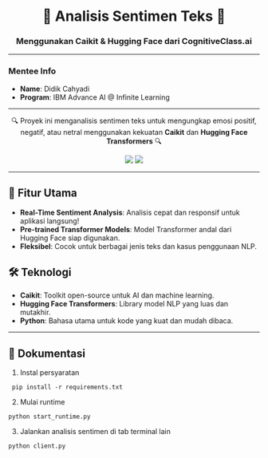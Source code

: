 <h1 align="center">🎉 Analisis Sentimen Teks 🎉</h1>
<h3 align="center">Menggunakan Caikit & Hugging Face dari CognitiveClass.ai</h3>

---

### Mentee Info
- **Name**: Didik Cahyadi
- **Program**: IBM Advance AI @ Infinite Learning

---

<p align="center">
  🔍 Proyek ini menganalisis sentimen teks untuk mengungkap emosi positif, negatif, atau netral menggunakan kekuatan <strong>Caikit</strong> dan <strong>Hugging Face Transformers</strong> 🔍
</p>

<p align="center">
  <img src="https://img.shields.io/badge/Python-3670A0?style=for-the-badge&logo=python&logoColor=ffdd54">
  <img src="https://img.shields.io/badge/-HuggingFace-FDEE21?style=for-the-badge&logo=HuggingFace&logoColor=black">
</p>

---

## 📌 Fitur Utama
- **Real-Time Sentiment Analysis**: Analisis cepat dan responsif untuk aplikasi langsung!
- **Pre-trained Transformer Models**: Model Transformer andal dari Hugging Face siap digunakan.
- **Fleksibel**: Cocok untuk berbagai jenis teks dan kasus penggunaan NLP.

## 🛠 Teknologi
- **Caikit**: Toolkit open-source untuk AI dan machine learning.
- **Hugging Face Transformers**: Library model NLP yang luas dan mutakhir.
- **Python**: Bahasa utama untuk kode yang kuat dan mudah dibaca.

--- 

## 📄 Dokumentasi
1. Instal persyaratan
```
 pip install -r requirements.txt
```
2. Mulai runtime
```
python start_runtime.py
```
3. Jalankan analisis sentimen di tab terminal lain
```
python client.py
```


